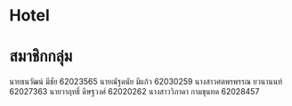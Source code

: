 # Hotel
# สมาชิกกลุ่ม
นายธนวัฒน์ มีชัย 62023565 
นายณัฐดนัย มีแก้ว 62030259 
นางสาวศตพรพรรณ ยวนานนท์ 62027363 
นายวาฤทธิ์ ดิษฐวงศ์ 62020262 
นางสาววิภาดา กามขุนทด 62028457 
